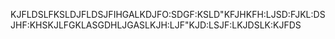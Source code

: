KJFLDSLFKSLDJFLDSJFIHGALKDJFO:SDGF:KSLD"KFJHKFH:LJSD:FJKL:DSJHF:KHSKJLFGKLASGDHLJGASLKJH:LJF"KJD:LSJF:LKJDSLK:KJFDS

